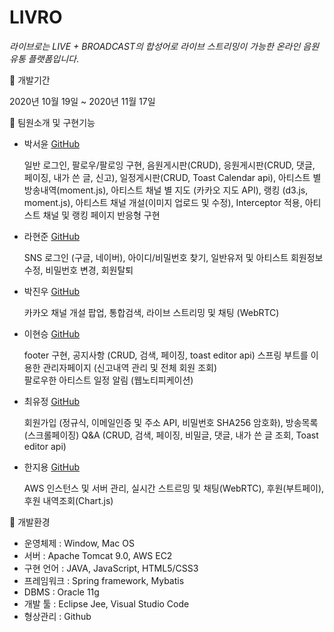 # LIVRO

*라이브로는 LIVE + BROADCAST의 합성어로 라이브 스트리밍이 가능한 온라인 음원 유통 플랫폼입니다*.

📍 개발기간

2020년 10월 19일 ~ 2020년 11월 17일


📍 팀원소개 및 구현기능
- 박서윤 [GitHub](https://github.com/pionari) 

  일반 로그인, 팔로우/팔로잉 구현, 음원게시판(CRUD), 응원게시판(CRUD, 댓글, 페이징, 내가 쓴 글, 신고), 
  일정게시판(CRUD, Toast Calendar api), 아티스트 별 방송내역(moment.js),  아티스트 채널 별 지도 (카카오 지도 API), 
  랭킹 (d3.js, moment.js), 아티스트 채널 개설(이미지 업로드 및 수정), Interceptor 적용, 아티스트 채널 및 랭킹 페이지 반응형 구현

- 라현준 [GitHub](https://github.com/la-Hyun-Jun)

  SNS 로그인 (구글, 네이버), 아이디/비밀번호 찾기, 일반유저 및 아티스트 회원정보 수정, 비밀번호 변경, 회원탈퇴

- 박진우 [GitHub](https://github.com/ParkJinWoo1)

  카카오 채널 개설 팝업, 통합검색, 라이브 스트리밍 및 채팅 (WebRTC)

- 이현승 [GitHub](https://github.com/LHSEUNGG)

  footer 구현, 공지사항 (CRUD, 검색, 페이징, toast editor api)
  스프링 부트를 이용한 관리자페이지 (신고내역 관리 및 전체 회원 조회)  
  팔로우한 아티스트 일정 알림 (웹노티피케이션)

- 최유정 [GitHub](https://github.com/LIEBEALLES)

  회원가입 (정규식, 이메일인증 및 주소 API, 비밀번호 SHA256 암호화), 방송목록 (스크롤페이징)
  Q&A (CRUD, 검색, 페이징, 비밀글, 댓글, 내가 쓴 글 조회, Toast editor api)

- 한지용 [GitHub](https://github.com/gcancer)

  AWS 인스턴스 및 서버 관리, 실시간 스트르밍 및 채팅(WebRTC), 후원(부트페이), 후원 내역조회(Chart.js)


📍 개발환경
- 운영체제 : Window, Mac OS
- 서버 : Apache Tomcat 9.0, AWS EC2
- 구현 언어 : JAVA, JavaScript, HTML5/CSS3
- 프레임워크 : Spring framework, Mybatis
- DBMS : Oracle 11g
- 개발 툴 : Eclipse Jee, Visual Studio Code
- 형상관리 : Github
